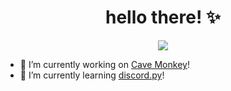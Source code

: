 <h1 align="center">hello there! ✨</h1>

<p align="center">
   <a href="https://discord.com/users/626333424965386240">
      <img src="https://lanyard.cnrad.dev/api/626333424965386240?idleMessage=I%20know%20I'm%20awesome." />
   </a>
</p>

* 🔭 I’m currently working on <a href="https://github.com/its-truce/CaveMonkey" target="_blank">Cave Monkey</a>!
* 🌱 I’m currently learning <a href="https://github.com/Rapptz/discord.py" target="_blank">discord.py</a>!
